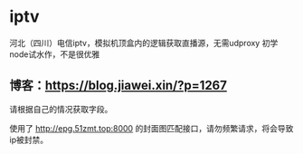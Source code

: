 # iptv
河北（四川）电信iptv，模拟机顶盒内的逻辑获取直播源，无需udproxy
初学node试水作，不是很优雅
## 博客：https://blog.jiawei.xin/?p=1267
请根据自己的情况获取字段。

使用了 http://epg.51zmt.top:8000 的封面图匹配接口，请勿频繁请求，将会导致ip被封禁。
